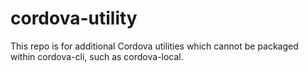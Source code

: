 # cordova-utility

This repo is for additional Cordova utilities which cannot be packaged within cordova-cli, such as cordova-local.
